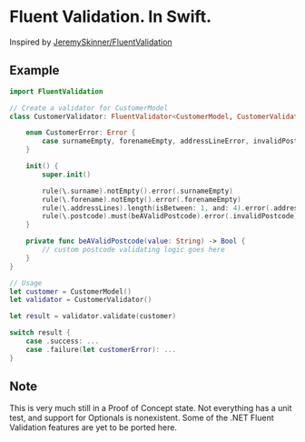 # Fluent Validation. In Swift.

Inspired by [JeremySkinner/FluentValidation](https://github.com/JeremySkinner/FluentValidation)

## Example

```swift
import FluentValidation

// Create a validator for CustomerModel
class CustomerValidator: FluentValidator<CustomerModel, CustomerValidator.CustomerError> {

    enum CustomerError: Error {
        case surnameEmpty, forenameEmpty, addressLineError, invalidPostcode
    }

    init() {
        super.init()

        rule(\.surname).notEmpty().error(.surnameEmpty)
        rule(\.forename).notEmpty().error(.forenameEmpty)
        rule(\.addressLines).length(isBetween: 1, and: 4).error(.addressLineError)
        rule(\.postcode).must(beAValidPostcode).error(.invalidPostcode)
    }

    private func beAValidPostcode(value: String) -> Bool {
        // custom postcode validating logic goes here
    }
}

// Usage 
let customer = CustomerModel()
let validator = CustomerValidator()

let result = validator.validate(customer)

switch result {
    case .success: ...
    case .failure(let customerError): ...
}

```

## Note
This is very much still in a Proof of Concept state. Not everything has a unit test, and support for Optionals is nonexistent. Some of the .NET Fluent Validation features are yet to be ported here.